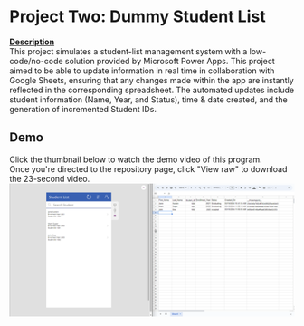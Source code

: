 # Project Two: Dummy Student List

<ins><b>Description</ins></b><br />
This project simulates a student-list management system with a low-code/no-code solution provided by Microsoft Power Apps. This project aimed to be able to update information in real time in collaboration with Google Sheets, ensuring that any changes made within the app are instantly reflected in the corresponding spreadsheet. The automated updates include student information (Name, Year, and Status), time & date created, and the generation of incremented Student IDs. 

## Demo
Click the thumbnail below to watch the demo video of this program.<br />
Once you're directed to the repository page, click "View raw" to download the 23-second video.<br />
[![Watch the demo video](PAThumbnail)](PowerAppsVideo)

